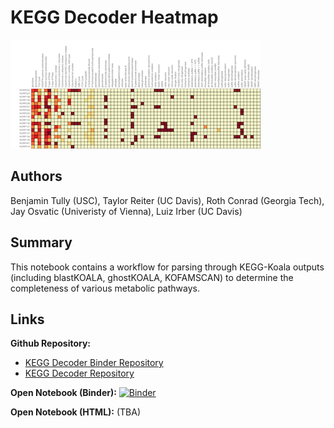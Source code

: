 # KEGG Decoder Heatmap

![Final visualization](img/keggdecoder.png)

## Authors

Benjamin Tully (USC), Taylor Reiter (UC Davis), Roth Conrad (Georgia Tech), Jay Osvatic (Univeristy of Vienna), Luiz Irber (UC Davis)

## Summary

This notebook contains a workflow for parsing through KEGG-Koala outputs 
(including blastKOALA, ghostKOALA, KOFAMSCAN) to determine the completeness 
of various metabolic pathways.

## Links

**Github Repository:**

* [KEGG Decoder Binder Repository](https://github.com/rotheconrad/KEGGDecoder-binder) 
* [KEGG Decoder Repository](https://github.com/bjtully/BioData/tree/master/KEGGDecoder)

**Open Notebook (Binder):** [![Binder](http://mybinder.org/badge_logo.svg)](https://mybinder.org/v2/gh/rotheconrad/KEGGDecoder-binder/master)

**Open Notebook (HTML):** (TBA)

